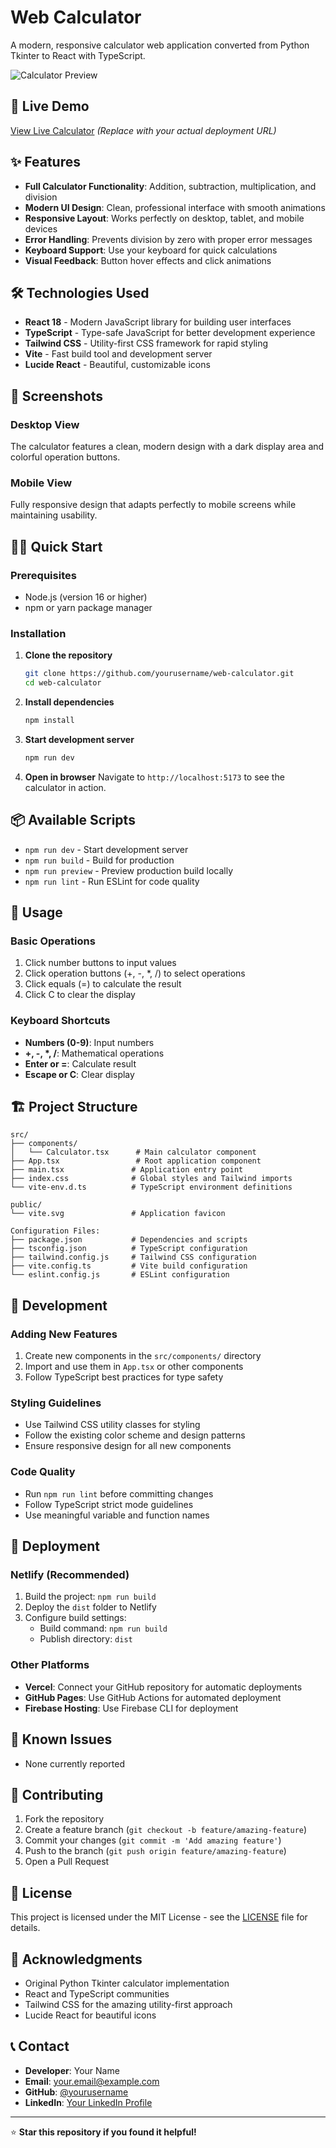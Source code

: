 # Web Calculator

A modern, responsive calculator web application converted from Python Tkinter to React with TypeScript.

![Calculator Preview](https://images.pexels.com/photos/5699456/pexels-photo-5699456.jpeg?auto=compress&cs=tinysrgb&w=800)

## 🚀 Live Demo

[View Live Calculator](https://your-calculator-url.netlify.app) *(Replace with your actual deployment URL)*

## ✨ Features

- **Full Calculator Functionality**: Addition, subtraction, multiplication, and division
- **Modern UI Design**: Clean, professional interface with smooth animations
- **Responsive Layout**: Works perfectly on desktop, tablet, and mobile devices
- **Error Handling**: Prevents division by zero with proper error messages
- **Keyboard Support**: Use your keyboard for quick calculations
- **Visual Feedback**: Button hover effects and click animations

## 🛠️ Technologies Used

- **React 18** - Modern JavaScript library for building user interfaces
- **TypeScript** - Type-safe JavaScript for better development experience
- **Tailwind CSS** - Utility-first CSS framework for rapid styling
- **Vite** - Fast build tool and development server
- **Lucide React** - Beautiful, customizable icons

## 📱 Screenshots

### Desktop View
The calculator features a clean, modern design with a dark display area and colorful operation buttons.

### Mobile View
Fully responsive design that adapts perfectly to mobile screens while maintaining usability.

## 🏃‍♂️ Quick Start

### Prerequisites
- Node.js (version 16 or higher)
- npm or yarn package manager

### Installation

1. **Clone the repository**
   ```bash
   git clone https://github.com/yourusername/web-calculator.git
   cd web-calculator
   ```

2. **Install dependencies**
   ```bash
   npm install
   ```

3. **Start development server**
   ```bash
   npm run dev
   ```

4. **Open in browser**
   Navigate to `http://localhost:5173` to see the calculator in action.

## 📦 Available Scripts

- `npm run dev` - Start development server
- `npm run build` - Build for production
- `npm run preview` - Preview production build locally
- `npm run lint` - Run ESLint for code quality

## 🎯 Usage

### Basic Operations
1. Click number buttons to input values
2. Click operation buttons (+, -, *, /) to select operations
3. Click equals (=) to calculate the result
4. Click C to clear the display

### Keyboard Shortcuts
- **Numbers (0-9)**: Input numbers
- **+, -, *, /**: Mathematical operations
- **Enter or =**: Calculate result
- **Escape or C**: Clear display

## 🏗️ Project Structure

```
src/
├── components/
│   └── Calculator.tsx      # Main calculator component
├── App.tsx                 # Root application component
├── main.tsx               # Application entry point
├── index.css              # Global styles and Tailwind imports
└── vite-env.d.ts          # TypeScript environment definitions

public/
└── vite.svg               # Application favicon

Configuration Files:
├── package.json           # Dependencies and scripts
├── tsconfig.json          # TypeScript configuration
├── tailwind.config.js     # Tailwind CSS configuration
├── vite.config.ts         # Vite build configuration
└── eslint.config.js       # ESLint configuration
```

## 🔧 Development

### Adding New Features
1. Create new components in the `src/components/` directory
2. Import and use them in `App.tsx` or other components
3. Follow TypeScript best practices for type safety

### Styling Guidelines
- Use Tailwind CSS utility classes for styling
- Follow the existing color scheme and design patterns
- Ensure responsive design for all new components

### Code Quality
- Run `npm run lint` before committing changes
- Follow TypeScript strict mode guidelines
- Use meaningful variable and function names

## 🚀 Deployment

### Netlify (Recommended)
1. Build the project: `npm run build`
2. Deploy the `dist` folder to Netlify
3. Configure build settings:
   - Build command: `npm run build`
   - Publish directory: `dist`

### Other Platforms
- **Vercel**: Connect your GitHub repository for automatic deployments
- **GitHub Pages**: Use GitHub Actions for automated deployment
- **Firebase Hosting**: Use Firebase CLI for deployment

## 🐛 Known Issues

- None currently reported

## 🤝 Contributing

1. Fork the repository
2. Create a feature branch (`git checkout -b feature/amazing-feature`)
3. Commit your changes (`git commit -m 'Add amazing feature'`)
4. Push to the branch (`git push origin feature/amazing-feature`)
5. Open a Pull Request

## 📄 License

This project is licensed under the MIT License - see the [LICENSE](LICENSE) file for details.

## 🙏 Acknowledgments

- Original Python Tkinter calculator implementation
- React and TypeScript communities
- Tailwind CSS for the amazing utility-first approach
- Lucide React for beautiful icons

## 📞 Contact

- **Developer**: Your Name
- **Email**: your.email@example.com
- **GitHub**: [@yourusername](https://github.com/yourusername)
- **LinkedIn**: [Your LinkedIn Profile](https://linkedin.com/in/yourprofile)

---

⭐ **Star this repository if you found it helpful!**
